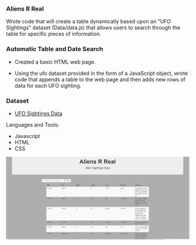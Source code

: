 ### Aliens R Real

Wrote code that will create a table dynamically based upon an "UFO SIghtings" dataset (Data/data.js) that allows users to search through the table for specific pieces of information. 

### Automatic Table and Date Search

* Created a basic HTML web page.

* Using the ufo dataset provided in the form of a JavaScript object, wrote code that appends a table to the web page and then adds new rows of data for each UFO sighting.

### Dataset

* [UFO Sightings Data](Data/data.js)

Languages and Tools:
- Javascript
- HTML
- CSS

![alien](alien.png)
